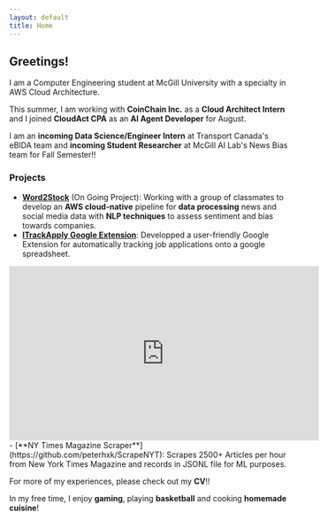 ```yaml
---
layout: default
title: Home
---
```


## **Greetings!**

I am a Computer Engineering student at McGill University with a specialty in AWS Cloud Architecture.

This summer, I am working with **CoinChain Inc.** as a **Cloud Architect Intern** and I joined **CloudAct CPA** as an **AI Agent Developer** for August.

I am an **incoming Data Science/Engineer Intern** at Transport Canada's eBIDA team and **incoming Student Researcher** at McGill AI Lab's News Bias team for Fall Semester!!

### **Projects**

- [**Word2Stock**](https://github.com/peterhxk/Word2Stocks) (On Going Project):
  Working with a group of classmates to develop an **AWS cloud-native** pipeline for **data processing** news and social media data with **NLP techniques** to assess sentiment and bias towards companies.
- [**ITrackApply Google Extension**](https://www.youtube.com/embed/KrnUM2nuuWE):
Developped a user-friendly Google Extension for automatically tracking job applications onto a google spreadsheet.
<div style="text-align: center;">
  <iframe width="560" height="315" src="https://www.youtube.com/embed/KrnUM2nuuWE" title="YouTube video player" frameborder="0" allowfullscreen></iframe>
</div>
- [**NY Times Magazine Scraper**](https://github.com/peterhxk/ScrapeNYT):
  Scrapes 2500+ Articles per hour from New York Times Magazine and records in JSONL file for ML purposes.

For more of my experiences, please check out my **CV**!!

In my free time, I enjoy **gaming**, playing **basketball** and cooking **homemade cuisine**!
